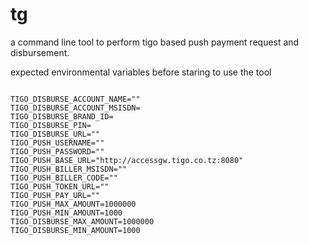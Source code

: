 # tg
a command line tool to perform tigo based push payment request and disbursement.

expected environmental variables before staring to use the tool

```text

TIGO_DISBURSE_ACCOUNT_NAME=""
TIGO_DISBURSE_ACCOUNT_MSISDN=
TIGO_DISBURSE_BRAND_ID=
TIGO_DISBURSE_PIN=
TIGO_DISBURSE_URL=""
TIGO_PUSH_USERNAME=""
TIGO_PUSH_PASSWORD=""
TIGO_PUSH_BASE_URL="http://accessgw.tigo.co.tz:8080"
TIGO_PUSH_BILLER_MSISDN=""
TIGO_PUSH_BILLER_CODE=""
TIGO_PUSH_TOKEN_URL=""
TIGO_PUSH_PAY_URL=""
TIGO_PUSH_MAX_AMOUNT=1000000
TIGO_PUSH_MIN_AMOUNT=1000
TIGO_DISBURSE_MAX_AMOUNT=1000000
TIGO_DISBURSE_MIN_AMOUNT=1000
```

